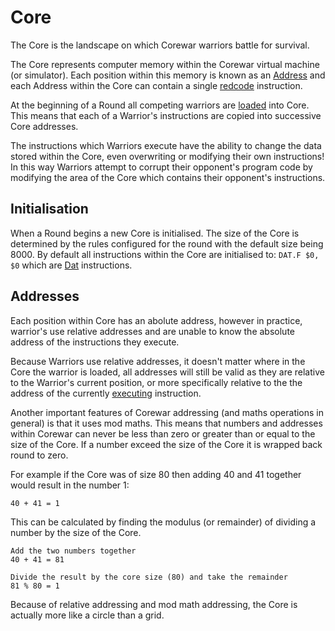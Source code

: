 # Core

The Core is the landscape on which Corewar warriors battle for survival.

The Core represents computer memory within the Corewar virtual machine (or simulator). Each position within this memory is known as an [Address](#addresses) and each Address within the Core can contain a single [redcode](../redcode/) instruction.

At the beginning of a Round all competing warriors are [loaded](loader) into Core. This means that each of a Warrior's instructions are copied into successive Core addresses.

The instructions which Warriors execute have the ability to change the data stored within the Core, even overwriting or modifying their own instructions!  In this way Warriors attempt to corrupt their opponent's program code by modifying the area of the Core which contains their opponent's instructions.

## Initialisation

When a Round begins a new Core is initialised.  The size of the Core is determined by the rules configured for the round with the default size being 8000.  By default all instructions within the Core are initialised to: `DAT.F $0, $0` which are [Dat](../redcode/opcodes#dat_data) instructions.

## Addresses

Each position within Core has an abolute address, however in practice, warrior's use relative addresses and are unable to know the absolute address of the instructions they execute.

Because Warriors use relative addresses, it doesn't matter where in the Core the warrior is loaded, all addresses will still be valid as they are relative to the Warrior's current position, or more specifically relative to the the address of the currently [executing](execution) instruction.

Another important features of Corewar addressing (and maths operations in general) is that it uses mod maths.  This means that numbers and addresses within Corewar can never be less than zero or greater than or equal to the size of the Core.  If a number exceed the size of the Core it is wrapped back round to zero.

For example if the Core was of size 80 then adding 40 and 41 together would result in the number 1:

```redcode
40 + 41 = 1
```

This can be calculated by finding the modulus (or remainder) of dividing a number by the size of the Core.

```redcode
Add the two numbers together
40 + 41 = 81

Divide the result by the core size (80) and take the remainder
81 % 80 = 1
```

Because of relative addressing and mod math addressing, the Core is actually more like a circle than a grid.
